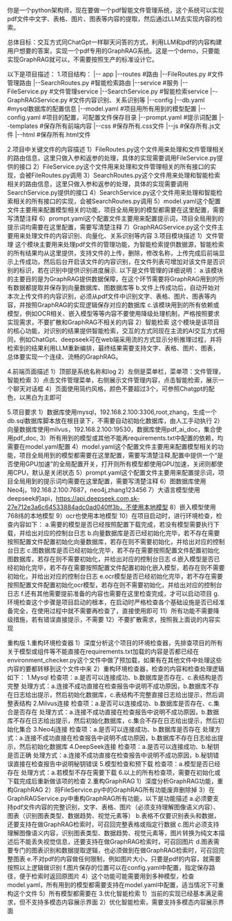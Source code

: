 你是一个python架构师，现在要做一个pdf智能文件管理系统，这个系统可以实现pdf文件中文字、表格、图片、图表等内容的提取，然后通过LLM去实现内容的检索。

总体目标：交互方式同ChatGpt一样聊天问答的方式，利用LLM和pdf的内容构建用户想要的答案，实现一个pdf专用的GraphRAG系统。这是一个demo，只要能实现GraphRAG就可以，不需要按照生产的标准设计它。

以下是项目描述：
1.项目结构：
|-- app
	|--routes #路由
		|--FileRoutes.py #文件管理路由
		|--SearchRoutes.py #智能检索路由
	|--service #服务
		|--FileService.py #文件管理service
		|--SearchService.py #智能检索service
		|--GraphRAGService.py #文件内容识别、关系识别等
|--config
	|--db.yaml #mysql数据库的配置信息
	|--model.yaml #项目用所有用到的模型配置
	|--config.yaml #项目的配置，可配置文件保存目录
	|--prompt.yaml #提示词配置
|--templates #保存所有前端内容
	|--css #保存所有.css文件
	|--js #保存所有.js文件
	|--html #保存所有.html文件

2.项目中关键文件的内容描述
1）FileRoutes.py这个文件用来处理和文件管理相关的路由信息，这里只做入参和返参的处理，具体的实现需要调用FileService.py提供的接口
2）FileService.py这个文件用来处理和文件管理相关的所有接口的实现，会被FileRoutes.py调用
3）SearchRoutes.py这个文件用来处理和智能检索相关的路由信息，这里只做入参和返参的处理，具体的实现需要调用SearchService.py提供的接口
4）SearchService.py这个文件用来处理和智能检索相关的所有接口的实现，会被SearchRoutes.py调用
5）model.yaml这个配置文件主要用来配置模型相关的功能，项目全局用到的模型都需要在这里配置，需要写清楚注释
6）prompt.yaml这个配置文件主要用来配置提示词，项目全局用到的提示词均需要在这里配置，需要写清楚注释
7）GraphRAGService.py这个文件主要用来处理文件的内容识别、向量化、关系识别等内容
3.项目模块描述
1）文件管理
这个模块主要用来处理pdf文件的管理功能，为智能检索提供数据源，智能检索的所有结果均从这里提供，支持文件的上传，删除，修改名称，上传完成后前端显示上传成功，然后后台开启该文件的内容识别，在文件列表可增加对该文件是否识别的标识，若在识别中提供识别进度展示.
以下是文件管理的详细说明：
a.该模块的主要目的是为GraphRAG提供数据保障，在这个环节需要将GraphRAG用到的所有数据都提取并保存到向量数据库、图数据库等
b.文件上传成功后，自动开始对本次上传文件的内容识别，必须从pdf文件中识别文字、表格、图片、图表等内容，并按照GraphRAG的实现逻辑保存对应的数据库
c.该模块用到的所有依赖或模型，例如OCR相关、嵌入模型等等内容不要使用降级处理机制，严格按照要求实现需求，不要扩散和GraphRAG不相关的内容
2）智能检索
这个模块是该项目的核心功能，对识别的结果提供智能检索，交互的方式同现在主流的AI交互方式相同，例如ChatGpt、deepseek可在web端采用流的方式显示分析推理过程，并将检索到的结果利用LLM重新编排，最终结果需要支持文字、表格、图片、图表，总体要实现一个连续、流畅的GraphRAG。

4.前端页面描述
1）顶部是系统名称和log
2）左侧是菜单栏，菜单项：文件管理，智能检索
3）点击文件管理菜单，右侧展示文件管理内容，点击智能检索，展示一个聊天对话框
4）页面使用简约风格，颜色不要超过3个，可参照Chatgpt的配色，以黑白为主即可

5.项目要求
1）数据库使用mysql，192.168.2.100:3306,root,zhang，生成一个db.sql数据库脚本放在根目录下，不需要自动初始化数据库，由人工手动执行
2）向量数据库使用milvus，192.168.2.100:19530，数据库使用pdf_ai_doc，集合使用pdf_doc,
3）所有用到的模型或其他不能再requirements.txt中配置的依赖，均需要在model.yaml配置
4）model.yaml这个配置文件主要用来配置模型相关的功能，项目全局用到的模型都需要在这里配置，需要写清楚注释,配置中提供一个“是否使用GPU加速”的全局配置开关，打开则所有模型都使用GPU加速，关闭则都使用CPU，默认是关闭状态
5）prompt.yaml这个配置文件主要用来配置提示词，项目全局用到的提示词均需要在这里配置，需要写清楚注释
6）图数据库使用Neo4j，192.168.2.100:7687，neo4j,zhang123456
7）大语言模型使用deepseek的api，https://api.deepseek.com,sk-27e712e3a6c64533884adc0ad040ff3b，不使用本地模型
8）嵌入模型使用768纬的本地模型
9）ocr也使用本地模型
10）在项目启动时，进行环境检查，检查内容如下：
a.需要的模型是否已经按照配置下载完成，若没有模型需要执行下载，并给出对应的控制台日志
b.向量数据库是否已经初始化完毕，若不存在需要按照配置文件配置初始化向量数据库，若存在则不需要初始化，并给出对应的控制台日志
c.图数据库是否已经初始化完毕，若不存在需要按照配置文件配置初始化图数据库，若存在则不需要初始化，并给出对应的控制台日志
d.嵌入模型是否已经初始化完毕，若不存在需要按照配置文件配置初始化嵌入模型，若存在则不需要初始化，并给出对应的控制台日志
e.ocr模型是否已经初始化完毕，若不存在需要按照配置文件配置初始化ocr模型，若存在则不需要初始化，并给出对应的控制台日志
f.还有其他需要提前准备的内容也需要在这里检查完成，才可以启动项目
g.环境检查这个步骤是项目启动的根本，在启动时严格检查各个基础设施是否已经准备完全，在使用过程中就不需要再检查了，直接使用即可
11）所有功能不需要降级措施，若有错误直接提示，不需要
12）不要扩散需求，按照我上面说的内容实现



重构版
1.重构环境检查器
	1）深度分析这个项目的环境检查器，先排查项目的所有关于模型或组件等不能直接在requirements.txt加载的内容是否都已经在environment_checker.py这个文件中做了预加载，如果有在其他文件中处理这些内容的要都转移到这个文件中来
	2）重构环境检查器，检查的内容和检查处理逻辑如下：
		1.Mysql
			检查项：a.是否可以连接成功、b.数据库是否存在、c.表结构是否完整
			处理方式：a.连接不成功直接在检查报告中说明不成功原因，b.数据库不存在日志给出提示，然后初始化数据库，c.表结构不完整直接日志给出提示，然后调整表结构
		2.Milvus连接
			检查项：a.是否可以连接成功、b.数据库是否存在、c.集合是否存在
			处理方式：a.连接不成功直接在检查报告中说明不成功原因，b.数据库不存在日志给出提示，然后初始化数据库，c.集合不存在日志给出提示，然后初始化集合
		3.Neo4j连接
			检查项：a.是否可以连接成功、b.数据库是否存在
			处理方式：a.连接不成功直接在检查报告中说明不成功原因，b.数据库不存在日志给出提示，然后初始化数据库
		4.DeepSeek连接
			检查项：a.是否可以连接成功、b.秘钥是否正确
			处理方式：a.连接不成功直接在检查报告中说明不成功原因，b.秘钥错误直接在检查报告中说明秘钥错误
		5.模型检查和预下载
			检查项：a.模型是否已经存在
			处理方式：a.若模型不存在需要下载
		6.以上的所有检查项，需要在初始化或下载完成后重新做该项的检查
2.重构GraphRAG
	1）深度分析GraphRAG功能，重构GraphRAG
	2）将FileService.py中的GraphRAG所有功能废弃删除掉
	3）在GraphRAGService.py中重构GraphRAG所有功能，以下是功能描述
		a.必须要支持pdf文件内容的完整识别，文字、表格、图片（必须支持理解图像语义内容）、图表（识别图表类型、数据趋势、视觉元素等）
		b.表格不仅要识别表头和数据，还要支持在做GraphRAG检索时，可召回完整表格或指定行数据
		c.图片必须支持理解图像语义内容，识别图表类型、数据趋势、视觉元素等，图片转换为纯文本描述后不能丢失视觉信息，还要支持在做GraphRAG检索时，可召回图片
		d.图表需要专门的图表识别和数据提取逻辑，也必须做到在做GraphRAG检索时，可召回完整图表
		e.不对pdf的内容做任何限制，例如图片大小，只要是pdf的内容，就需要按照以上逻辑做识别
		f.图片保存的位置可以在config.yaml中配置，指定保存路径，便于检索时返回原图片
	4）这个功能可能需要用到多种模型，检查model.yaml，所有用到的模型都需要支持在model.yaml中配置，适当情况下可重构这个文件
	5）所有模型都需要在
3.优化智能检索
	1）当前的实现已经基本满足需求，但不支持多模态内容展示界面
	2）优化智能检索，需要支持多模态内容展示界面